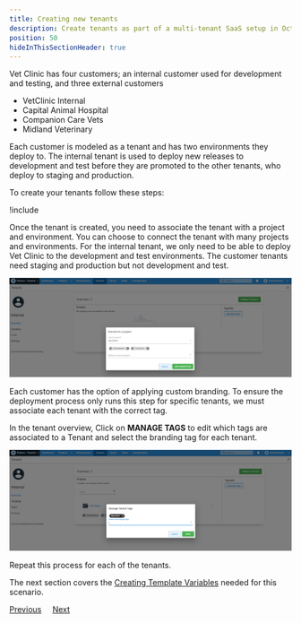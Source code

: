 ```yaml
---
title: Creating new tenants
description: Create tenants as part of a multi-tenant SaaS setup in Octopus Deploy.
position: 50
hideInThisSectionHeader: true
---
```


Vet Clinic has four customers; an internal customer used for development and testing, and three external customers

- VetClinic Internal
- Capital Animal Hospital
- Companion Care Vets
- Midland Veterinary

Each customer is modeled as a tenant and has two environments they deploy to. The internal tenant is used to deploy new releases to development and test before they are promoted to the other tenants, who deploy to staging and production.

To create your tenants follow these steps:

!include <tenants-create-tenant>

Once the tenant is created, you need to associate the tenant with a project and environment. You can choose to connect the tenant with many projects and environments. For the internal tenant, we only need to be able to deploy Vet Clinic to the development and test environments. The customer tenants need staging and production but not development and test.

![](images/associate-tenant-with-project.png "width=500")

Each customer has the option of applying custom branding. To ensure the deployment process only runs this step for specific tenants, we must associate each tenant with the correct tag.

In the tenant overview, Click on **MANAGE TAGS** to edit which tags are associated to a Tenant and select the branding tag for each tenant.

![](images/manage-tenant-tag-set.png "width=500")

Repeat this process for each of the tenants. 

The next section covers the [Creating Template Variables](/docs/tenants/guides/multi-tenant-saas-application/creating-project-template-variables.md) needed for this scenario.

<span><a class="btn btn-secondary" href="/docs/tenants/guides/multi-tenant-saas-application/creating-tenant-tag-set">Previous</a></span>&nbsp;&nbsp;&nbsp;&nbsp;&nbsp;<span><a class="btn btn-success" href="/docs/tenants/guides/multi-tenant-saas-application/creating-project-template-variables.md">Next</a></span>